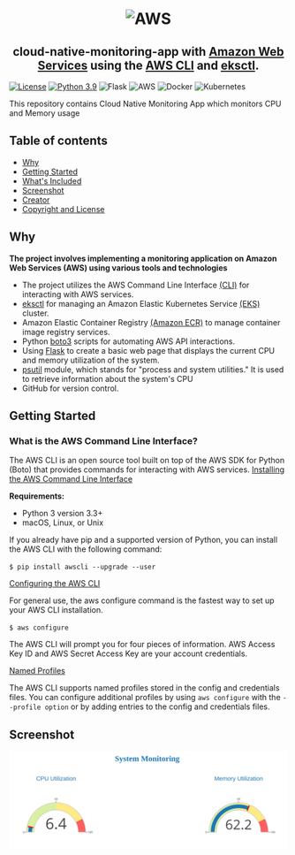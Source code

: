 <h1 align="center"><img src="https://github.com/Teebra/aws/raw/master/images/aws.png" alt="AWS" width=130 height=130></h1>

<h2 align="center">cloud-native-monitoring-app with <a href="https://aws.amazon.com/" target="_blank">Amazon Web Services</a> using the <a href="https://aws.amazon.com/cli/" target="_blank">AWS CLI</a> and <a href="https://eksctl.io/" target="_blank">eksctl</a>.</h2>

[![License](https://img.shields.io/badge/License-Apache%202.0-blue.svg)](https://opensource.org/licenses/Apache-2.0)
[![Python 3.9](https://img.shields.io/badge/Python-3.9-green.svg)](https://shields.io/)
![Flask](https://img.shields.io/badge/flask-%23000.svg?style=for-the-badge&logo=flask&logoColor=white)
![AWS](https://img.shields.io/badge/AWS-%23FF9900.svg?style=for-the-badge&logo=amazon-aws&logoColor=white)
![Docker](https://img.shields.io/badge/docker-%230db7ed.svg?style=for-the-badge&logo=docker&logoColor=white)
![Kubernetes](https://img.shields.io/badge/kubernetes-%23326ce5.svg?style=for-the-badge&logo=kubernetes&logoColor=white)

This repository contains Cloud Native Monitoring App which monitors CPU and Memory usage

## Table of contents

- [Why](#why)
- [Getting Started](#getting-started)
- [What's Included](#tools-included-in-this-repo)
- [Screenshot](#screenshot)
- [Creator](#creator)
- [Copyright and License](#copyright-and-license)

## Why
**The project involves implementing a monitoring application on Amazon Web Services (AWS) using various tools and technologies**
* The project utilizes the AWS Command Line Interface [(CLI)](https://aws.amazon.com/cli/) for interacting with AWS services.
* [eksctl](https://eksctl.io/) for managing an Amazon Elastic Kubernetes Service [(EKS)](https://aws.amazon.com/eks/) cluster.
* Amazon Elastic Container Registry [(Amazon ECR)](https://aws.amazon.com/ecr/) to manage container image registry services.
* Python [boto3](https://boto3.amazonaws.com/v1/documentation/api/latest/index.html) scripts for automating AWS API interactions.
* Using [Flask](https://flask.palletsprojects.com/en/2.3.x/) to create a basic web page that displays the current CPU and memory utilization of the system.
* [psutil](https://pypi.org/project/psutil/) module, which stands for "process and system utilities." It is used to retrieve information about the system's CPU
* GitHub for version control.

## Getting Started

### What is the AWS Command Line Interface?

The AWS CLI is an open source tool built on top of the AWS SDK for Python (Boto) that provides commands for interacting with AWS services.
[Installing the AWS Command Line Interface](https://docs.aws.amazon.com/cli/latest/userguide/installing.html)

**Requirements:**
* Python 3 version 3.3+
* macOS, Linux, or Unix

If you already have pip and a supported version of Python, you can install the AWS CLI with the following command:

`$ pip install awscli --upgrade --user`

[Configuring the AWS CLI](https://docs.aws.amazon.com/cli/latest/userguide/cli-chap-getting-started.html)

For general use, the aws configure command is the fastest way to set up your AWS CLI installation.

`$ aws configure`

The AWS CLI will prompt you for four pieces of information. AWS Access Key ID and AWS Secret Access Key are your account credentials.

[Named Profiles]([https://docs.aws.amazon.com/cli/latest/userguide/cli-multiple-profiles.html](https://github.com/Teebra/cloud-native-monitoring-app/blob/main/Screenshot/image1.png))

The AWS CLI supports named profiles stored in the config and credentials files. You can configure additional profiles by using `aws configure` with the `--profile option` or by adding entries to the config and credentials files.

## Screenshot
![screen](https://github.com/Teebra/cloud-native-monitoring-app/blob/main/Screenshot/image1.png)
